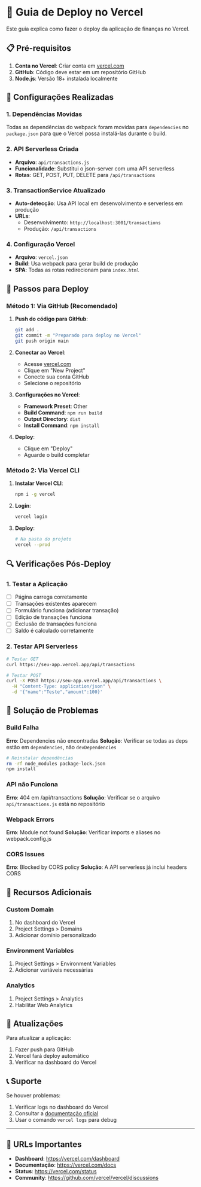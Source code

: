 # 🚀 Guia de Deploy no Vercel

Este guia explica como fazer o deploy da aplicação de finanças no Vercel.

## 📋 Pré-requisitos

1. **Conta no Vercel**: Criar conta em [vercel.com](https://vercel.com)
2. **GitHub**: Código deve estar em um repositório GitHub
3. **Node.js**: Versão 18+ instalada localmente

## 🔧 Configurações Realizadas

### 1. Dependências Movidas

Todas as dependências do webpack foram movidas para `dependencies` no `package.json` para que o Vercel possa instalá-las durante o build.

### 2. API Serverless Criada

- **Arquivo**: `api/transactions.js`
- **Funcionalidade**: Substitui o json-server com uma API serverless
- **Rotas**: GET, POST, PUT, DELETE para `/api/transactions`

### 3. TransactionService Atualizado

- **Auto-detecção**: Usa API local em desenvolvimento e serverless em produção
- **URLs**:
  - Desenvolvimento: `http://localhost:3001/transactions`
  - Produção: `/api/transactions`

### 4. Configuração Vercel

- **Arquivo**: `vercel.json`
- **Build**: Usa webpack para gerar build de produção
- **SPA**: Todas as rotas redirecionam para `index.html`

## 🚀 Passos para Deploy

### Método 1: Via GitHub (Recomendado)

1. **Push do código para GitHub**:

   ```bash
   git add .
   git commit -m "Preparado para deploy no Vercel"
   git push origin main
   ```

2. **Conectar ao Vercel**:

   - Acesse [vercel.com](https://vercel.com)
   - Clique em "New Project"
   - Conecte sua conta GitHub
   - Selecione o repositório

3. **Configurações no Vercel**:

   - **Framework Preset**: Other
   - **Build Command**: `npm run build`
   - **Output Directory**: `dist`
   - **Install Command**: `npm install`

4. **Deploy**:
   - Clique em "Deploy"
   - Aguarde o build completar

### Método 2: Via Vercel CLI

1. **Instalar Vercel CLI**:

   ```bash
   npm i -g vercel
   ```

2. **Login**:

   ```bash
   vercel login
   ```

3. **Deploy**:
   ```bash
   # Na pasta do projeto
   vercel --prod
   ```

## 🔍 Verificações Pós-Deploy

### 1. Testar a Aplicação

- [ ] Página carrega corretamente
- [ ] Transações existentes aparecem
- [ ] Formulário funciona (adicionar transação)
- [ ] Edição de transações funciona
- [ ] Exclusão de transações funciona
- [ ] Saldo é calculado corretamente

### 2. Testar API Serverless

```bash
# Testar GET
curl https://seu-app.vercel.app/api/transactions

# Testar POST
curl -X POST https://seu-app.vercel.app/api/transactions \
  -H "Content-Type: application/json" \
  -d '{"name":"Teste","amount":100}'
```

## 🐛 Solução de Problemas

### Build Falha

**Erro**: Dependencies não encontradas
**Solução**: Verificar se todas as deps estão em `dependencies`, não `devDependencies`

```bash
# Reinstalar dependências
rm -rf node_modules package-lock.json
npm install
```

### API não Funciona

**Erro**: 404 em /api/transactions
**Solução**: Verificar se o arquivo `api/transactions.js` está no repositório

### Webpack Errors

**Erro**: Module not found
**Solução**: Verificar imports e aliases no webpack.config.js

### CORS Issues

**Erro**: Blocked by CORS policy
**Solução**: A API serverless já inclui headers CORS

## 📱 Recursos Adicionais

### Custom Domain

1. No dashboard do Vercel
2. Project Settings > Domains
3. Adicionar domínio personalizado

### Environment Variables

1. Project Settings > Environment Variables
2. Adicionar variáveis necessárias

### Analytics

1. Project Settings > Analytics
2. Habilitar Web Analytics

## 🔄 Atualizações

Para atualizar a aplicação:

1. Fazer push para GitHub
2. Vercel fará deploy automático
3. Verificar na dashboard do Vercel

## 📞 Suporte

Se houver problemas:

1. Verificar logs no dashboard do Vercel
2. Consultar a [documentação oficial](https://vercel.com/docs)
3. Usar o comando `vercel logs` para debug

---

## 🎯 URLs Importantes

- **Dashboard**: https://vercel.com/dashboard
- **Documentação**: https://vercel.com/docs
- **Status**: https://vercel.com/status
- **Community**: https://github.com/vercel/vercel/discussions
